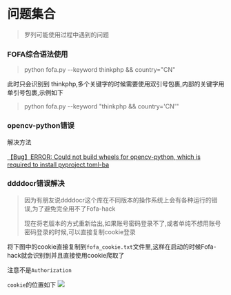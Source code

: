 # 问题集合

> 罗列可能使用过程中遇到的问题

### FOFA综合语法使用

> python fofa.py --keyword thinkphp && country="CN"

此时只会识别到 thinkphp,多个关键字的时候需要使用双引号包裹,内部的关键字用单引号包裹,示例如下
> python fofa.py --keyword "thinkphp && country='CN'"
### opencv-python错误

解决方法

[【Bug】ERROR: Could not build wheels for opencv-python, which is required to install pyproject.toml-ba](https://blog.csdn.net/AugustMe/article/details/126402049)


### ddddocr错误解决

> 因为有朋友说ddddocr这个库在不同版本的操作系统上会有各种运行的错误,为了避免完全用不了Fofa-hack
> 
> 现在将老版本的方式重新给出,如果账号密码登录不了,或者单纯不想用账号密码登录的时候,可以直接复制cookie登录
> 
将下图中的cookie直接复制到`fofa_cookie.txt`文件里,这样在启动的时候Fofa-hack就会识别到并且直接使用cookie爬取了

注意不是`Authorization`

`cookie`的位置如下
  ![](https://github.com/Cl0udG0d/Fofa-script/blob/master/images/2.png)


